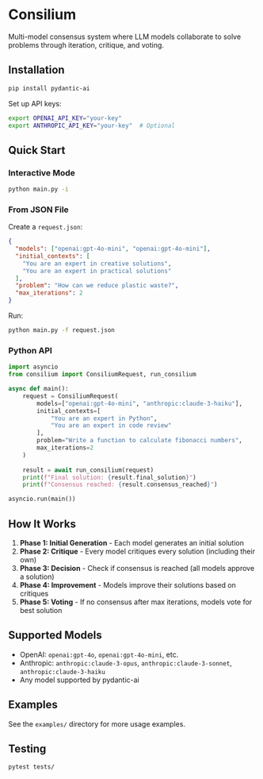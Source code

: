# Consilium

Multi-model consensus system where LLM models collaborate to solve problems through iteration, critique, and voting.

## Installation

```bash
pip install pydantic-ai
```

Set up API keys:
```bash
export OPENAI_API_KEY="your-key"
export ANTHROPIC_API_KEY="your-key"  # Optional
```

## Quick Start

### Interactive Mode

```bash
python main.py -i
```

### From JSON File

Create a `request.json`:
```json
{
  "models": ["openai:gpt-4o-mini", "openai:gpt-4o-mini"],
  "initial_contexts": [
    "You are an expert in creative solutions",
    "You are an expert in practical solutions"
  ],
  "problem": "How can we reduce plastic waste?",
  "max_iterations": 2
}
```

Run:
```bash
python main.py -f request.json
```

### Python API

```python
import asyncio
from consilium import ConsiliumRequest, run_consilium

async def main():
    request = ConsiliumRequest(
        models=["openai:gpt-4o-mini", "anthropic:claude-3-haiku"],
        initial_contexts=[
            "You are an expert in Python",
            "You are an expert in code review"
        ],
        problem="Write a function to calculate fibonacci numbers",
        max_iterations=2
    )
    
    result = await run_consilium(request)
    print(f"Final solution: {result.final_solution}")
    print(f"Consensus reached: {result.consensus_reached}")

asyncio.run(main())
```

## How It Works

1. **Phase 1: Initial Generation** - Each model generates an initial solution
2. **Phase 2: Critique** - Every model critiques every solution (including their own)
3. **Phase 3: Decision** - Check if consensus is reached (all models approve a solution)
4. **Phase 4: Improvement** - Models improve their solutions based on critiques
5. **Phase 5: Voting** - If no consensus after max iterations, models vote for best solution

## Supported Models

- OpenAI: `openai:gpt-4o`, `openai:gpt-4o-mini`, etc.
- Anthropic: `anthropic:claude-3-opus`, `anthropic:claude-3-sonnet`, `anthropic:claude-3-haiku`
- Any model supported by pydantic-ai

## Examples

See the `examples/` directory for more usage examples.

## Testing

```bash
pytest tests/
```
